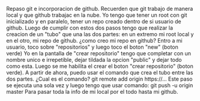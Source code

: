 Repaso git e incorporacion de github.
Recuerden que git trabajo de manera local y que github trabajac en la nube.
Yo tengo que tener un root con git inicializado y en paralelo, tener un repo creado dentro de si usuario de github.
Luego de cumplir con estos dos pasos tengo que realizar la creacion de un "tubo" que una las dos partes: en un extremo mi root local y en el otro, mi repo de github.
¿como creo mi repo en github?
Entro a mi usuario, toco sobre "repositorios" y luego toco el boton "new" (boton verde) Yo en la pantalla de "crear repositorio" tengo que completar con un nombre unico e irrepetible, dejar tildada la opcion "public" y dejar todo como esta. Luego se me habilita el crear el boton "crear repositorio" (boton verde).
A partir de ahora, puedo usar el comando que crea el tubo entre las dos partes.
¿Cual es el comando?
git remote add origin https://...
Este paso se ejecuta una sola vez y luego tengo que usar comando:
git push -u origin master
Para pasar toda la info de mi local por el todo hasta mi github.
